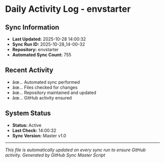 ﻿# Daily Activity Log - envstarter

## Sync Information
- **Last Updated:** 2025-10-28 14:00:32
- **Sync Run ID:** 2025-10-28_14-00-32
- **Repository:** envstarter
- **Automated Sync Count:** 755

## Recent Activity
- âœ… Automated sync performed
- âœ… Files checked for changes
- âœ… Repository maintained and updated
- âœ… GitHub activity ensured

## System Status
- **Status:** Active
- **Last Check:** 14:00:32
- **Sync Version:** Master v1.0

---
*This file is automatically updated on every sync run to ensure GitHub activity.*
*Generated by GitHub Sync Master Script*

